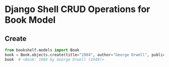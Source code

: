 # Django Shell CRUD Operations for Book Model

## Create
```python
from bookshelf.models import Book
book = Book.objects.create(title="1984", author="George Orwell", publication_year=1949)
book  # <Book: 1984 by George Orwell (1949)>
